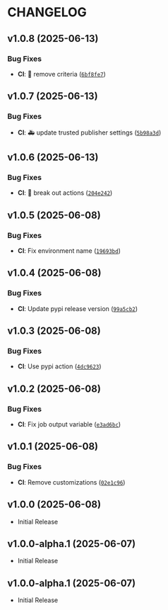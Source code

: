 # CHANGELOG

<!-- version list -->

## v1.0.8 (2025-06-13)

### Bug Fixes

- **CI**: :bug: remove criteria
  ([`6bf8fe7`](https://github.com/iandday/withingpy/commit/6bf8fe73f529ceea26acdc4d6701291a0c3ebf05))


## v1.0.7 (2025-06-13)

### Bug Fixes

- **CI**: :ambulance: update trusted publisher settings
  ([`5b98a3d`](https://github.com/iandday/withingpy/commit/5b98a3d787d24ef004eb5128cc02af76e1eb45ad))


## v1.0.6 (2025-06-13)

### Bug Fixes

- **CI**: :rocket: break out actions
  ([`204e242`](https://github.com/iandday/withingpy/commit/204e242764bdbfc8fdb6154f5cecceb43b852929))


## v1.0.5 (2025-06-08)

### Bug Fixes

- **CI**: Fix environment name
  ([`19693bd`](https://github.com/iandday/withingpy/commit/19693bd9eac75a01ee2417d9be2b20d2103da734))


## v1.0.4 (2025-06-08)

### Bug Fixes

- **CI**: Update pypi release version
  ([`99a5cb2`](https://github.com/iandday/withingpy/commit/99a5cb2bfbd1e05696f8d1c0ce21d1e8e00c3772))


## v1.0.3 (2025-06-08)

### Bug Fixes

- **CI**: Use pypi action
  ([`4dc9623`](https://github.com/iandday/withingpy/commit/4dc9623c654542080c1fa7a57380a9e2cf0efced))


## v1.0.2 (2025-06-08)

### Bug Fixes

- **CI**: Fix job output variable
  ([`e3ad6bc`](https://github.com/iandday/withingpy/commit/e3ad6bc2b14fc2f504698f842c0a3a1bf1814306))


## v1.0.1 (2025-06-08)

### Bug Fixes

- **CI**: Remove customizations
  ([`02e1c96`](https://github.com/iandday/withingpy/commit/02e1c96432e56f2348a18d690fa9c0388736f34a))


## v1.0.0 (2025-06-08)

- Initial Release

## v1.0.0-alpha.1 (2025-06-07)

- Initial Release

## v1.0.0-alpha.1 (2025-06-07)

- Initial Release
